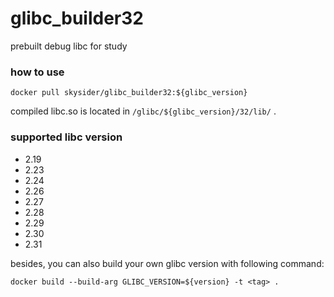 # glibc_builder32

prebuilt debug libc for study

### how to use

```
docker pull skysider/glibc_builder32:${glibc_version}
```

compiled libc.so is located in `/glibc/${glibc_version}/32/lib/` . 

### supported libc version

- 2.19
- 2.23
- 2.24
- 2.26
- 2.27
- 2.28
- 2.29
- 2.30
- 2.31

besides, you can also build your own glibc version with following command:

```shell
docker build --build-arg GLIBC_VERSION=${version} -t <tag> .
```

